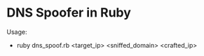 # DNS Spoofer in Ruby

Usage:
 - ruby dns_spoof.rb <router> <target_ip> <sniffed_domain> <crafted_ip>
